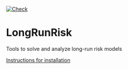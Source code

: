 [![Check](https://github.com/GitHub-at-Brown/LongRunRisk/actions/workflows/Check.yml/badge.svg)](https://github.com/GitHub-at-Brown/LongRunRisk/actions/workflows/Check.yml)

# LongRunRisk
Tools to solve and analyze long-run risk models

[Instructions for installation](https://www.wolframcloud.com/obj/fernandoduarte/Published/LongRunRisk-starter.nb)
